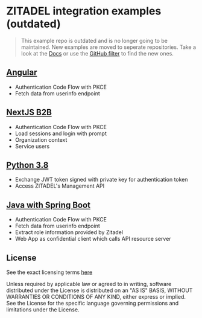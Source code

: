 # ZITADEL integration examples (outdated)

> This example repo is outdated and is no longer going to be maintained. New examples are moved to seperate repositories. Take a look at the [Docs](https://docs.zitadel.com/docs/examples/introduction) or use the [GitHub filter](https://github.com/search?q=topic%3Aexamples+org%3Azitadel) to find the new ones.

## [Angular](./angular)

- Authentication Code Flow with PKCE
- Fetch data from userinfo endpoint

## [NextJS B2B](./b2b-nextjs)

- Authentication Code Flow with PKCE
- Load sessions and login with prompt
- Organization context
- Service users

## [Python 3.8](./python3)

- Exchange JWT token signed with private key for authentication token
- Access ZITADEL's Management API

## [Java with Spring Boot](./java/spring-boot)

- Authentication Code Flow with PKCE
- Fetch data from userinfo endpoint
- Extract role information provided by Zitadel
- Web App as confidential client which calls API resource server

## License

See the exact licensing terms [here](./LICENSE)

Unless required by applicable law or agreed to in writing, software distributed under the License is distributed on an "AS IS" BASIS, WITHOUT WARRANTIES OR CONDITIONS OF ANY KIND, either express or implied. See the License for the specific language governing permissions and limitations under the License.
